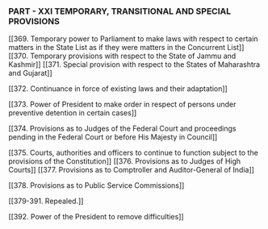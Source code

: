 ### **PART - XXI TEMPORARY, TRANSITIONAL AND SPECIAL PROVISIONS**

[[369. Temporary power to Parliament to make laws with respect to certain matters in the State List as if they were matters in the Concurrent List]]
[[370. Temporary provisions with respect to the State of Jammu and Kashmir]]
[[371. Special provision with respect to the States of Maharashtra and Gujarat]]

[[372. Continuance in force of existing laws and their adaptation]] 

[[373. Power of President to make order in respect of persons under preventive detention in certain cases]]

[[374. Provisions as to Judges of the Federal Court and proceedings pending in the Federal Court or before His Majesty in Council]]

[[375. Courts, authorities and officers to continue to function subject to the provisions of the Constitution]]
[[376. Provisions as to Judges of High Courts]]
[[377. Provisions as to Comptroller and Auditor-General of India]]

[[378. Provisions as to Public Service Commissions]]


[[379-391.  Repealed.]]

[[392. Power of the President to remove difficulties]]